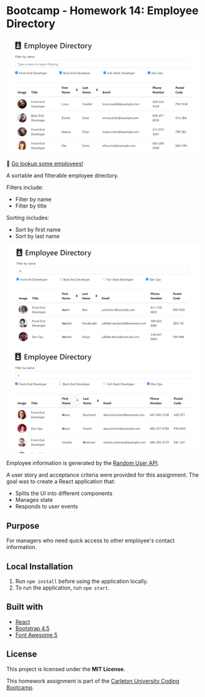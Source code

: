 # Bootcamp - Homework 14: Employee Directory

![Employee Directory Homepage](./img/home.png)

:link: [Go lookup some employees!](https://angelicamapeso.github.io/employee-directory/)

A sortable and filterable employee directory.

Filters include:

- Filter by name
- Filter by title

Sorting includes:

- Sort by first name
- Sort by last name

![Filtered Employees](./img/name-title-filter.png)
![Sorted Employees](./img/name-title-sort.png)

Employee information is generated by the [Random User API](https://randomuser.me/).

A user story and acceptance criteria were provided for this assignment. The goal was to create a React application that:

- Splits the UI into different components
- Manages state
- Responds to user events

## Purpose

For managers who need quick access to other employee's contact information.

## Local Installation

1. Run `npm install` before using the application locally.
2. To run the application, run `npm start`.

## Built with

- [React](https://reactjs.org/)
- [Bootstrap 4.5](https://www.npmjs.com/package/bootstrap)
- [Font Awesome 5](https://fontawesome.com/)

## License

This project is licensed under the **MIT License**.

This homework assignment is part of the [Carleton University Coding Bootcamp](https://bootcamp.carleton.ca/).
